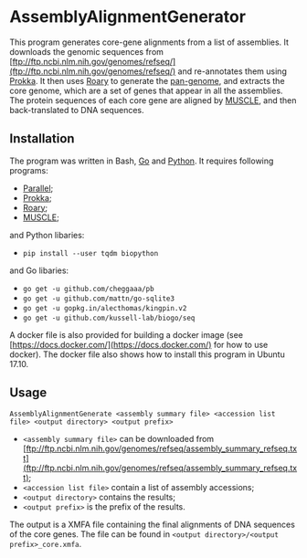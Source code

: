 # AssemblyAlignmentGenerator
This program generates core-gene alignments from a list of assemblies. It downloads the genomic sequences from [ftp://ftp.ncbi.nlm.nih.gov/genomes/refseq/](ftp://ftp.ncbi.nlm.nih.gov/genomes/refseq/) and re-annotates them using [Prokka](https://github.com/tseemann/prokka). It then uses [Roary](https://github.com/sanger-pathogens/Roary) to generate the [pan-genome](https://en.wikipedia.org/wiki/Pan-genome), and extracts the core genome, which are a set of genes that appear in all the assemblies. The protein sequences of each core gene are aligned by [MUSCLE](https://www.drive5.com/muscle), and then back-translated to DNA sequences.

## Installation
The program was written in Bash, [Go](https://golang.org) and [Python](https://www.python.org). It requires following programs:
* [Parallel](https://www.gnu.org/software/parallel/);
* [Prokka](https://github.com/tseemann/prokka);
* [Roary](https://github.com/sanger-pathogens/Roary);
* [MUSCLE](https://www.drive5.com/muscle);

and Python libaries:
* `pip install --user tqdm biopython`

and Go libaries:
* `go get -u github.com/cheggaaa/pb`
* `go get -u github.com/mattn/go-sqlite3`
* `go get -u gopkg.in/alecthomas/kingpin.v2`
* `go get -u github.com/kussell-lab/biogo/seq`

A docker file is also provided for building a docker image (see [https://docs.docker.com/](https://docs.docker.com/) for how to use docker). The docker file also shows how to install this program in Ubuntu 17.10.

## Usage
`AssemblyAlignmentGenerate <assembly summary file> <accession list file> <output directory> <output prefix>`
  * `<assembly summary file>` can be downloaded from [ftp://ftp.ncbi.nlm.nih.gov/genomes/refseq/assembly_summary_refseq.txt](ftp://ftp.ncbi.nlm.nih.gov/genomes/refseq/assembly_summary_refseq.txt);
  * `<accession list file>` contain a list of assembly accessions;
  * `<output directory>` contains the results;
  * `<output prefix>` is the prefix of the results.

The output is a XMFA file containing the final alignments of DNA sequences of the core genes. The file can be found in `<output directory>/<output prefix>_core.xmfa`.

